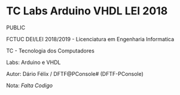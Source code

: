 # TC Labs Arduino VHDL LEI 2018

PUBLIC

FCTUC DEI/LEI 2018/2019 - Licenciatura em Engenharia Informatica

TC - Tecnologia dos Computadores

Labs: Arduino e VHDL


Autor: Dário Félix / DFTF@PConsole# (DFTF-PConsole)


Nota:
*Falta Codigo*
